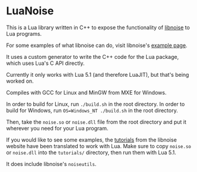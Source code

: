 LuaNoise
===
This is a Lua library written in C++ to expose the functionality of [libnoise](http://libnoise.sourceforge.net/) to Lua programs.

For some examples of what libnoise can do, visit libnoise's [example page](http://libnoise.sourceforge.net/).

It uses a custom generator to write the C++ code for the Lua package, which uses Lua's C API directly.

Currently it only works with Lua 5.1 (and therefore LuaJIT), but that's being worked on.

Compiles with GCC for Linux and MinGW from MXE for Windows.

In order to build for Linux, run `./build.sh` in the root directory. In order to build for Windows, run `OS=Windows_NT ./build.sh` in the root directory.

Then, take the `noise.so` or `noise.dll` file from the root directory and put it wherever you need for your Lua program.

If you would like to see some examples, the [tutorials](http://libnoise.sourceforge.net/tutorials/index.html) from the libnoise website have been translated to work with Lua. Make sure to copy `noise.so` or `noise.dll` into the `tutorials/` directory, then run them with Lua 5.1.

It does include libnoise's `noiseutils`.
